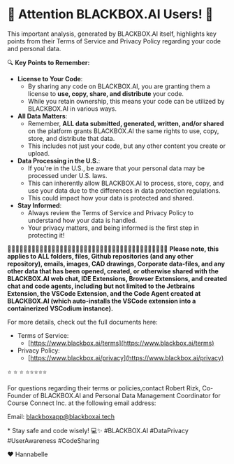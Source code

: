 # 🚨 Attention BLACKBOX.AI Users! 🚨

This important analysis, generated by BLACKBOX.AI itself, highlights key points from their Terms of Service and Privacy Policy regarding your code and personal data.

🔍 **Key Points to Remember:**

- **License to Your Code**: 
  - By sharing any code on BLACKBOX.AI, you are granting them a license to **use, copy, share, and distribute** your code.
  - While you retain ownership, this means your code can be utilized by BLACKBOX.AI in various ways.
- **All Data Matters**: 
  - Remember, **ALL data submitted, generated, written, and/or shared** on the platform grants BLACKBOX.AI the same rights to use, copy, store, and distribute that data.
  - This includes not just your code, but any other content you create or upload.
- **Data Processing in the U.S.**:
  - If you're in the U.S., be aware that your personal data may be processed under U.S. laws.
  - This can inherently allow BLACKBOX.AI to process, store, copy, and use your data due to the differences in data protection regulations.
  - This could impact how your data is protected and shared.
- **Stay Informed**:
  - Always review the Terms of Service and Privacy Policy to understand how your data is handled.
  - Your privacy matters, and being informed is the first step in protecting it!

🚨🚨🚨🚨🚨🚨🚨🚨🚨🚨🚨🚨🚨🚨🚨🚨🚨🚨🚨🚨🚨🚨🚨🚨🚨🚨🚨🚨🚨🚨🚨🚨🚨🚨🚨🚨🚨🚨🚨🚨
**Please note, this applies to ALL folders, files, Github repositories (and any other repository), 
emails, images, CAD drawings, Corporate data-files, and any other data that has been opened, created, 
or otherwise shared with the BLACKBOX.AI web chat, IDE Extensions, Browser Extensions, and created chat 
and code agents, including but not limited to the Jetbrains Extension, the VSCode Extension, and the 
Code Agent created at BLACKBOX.AI (which auto-installs the VSCode extension into a containerized VSCodium 
instance).**


For more details, check out the full documents here:
 
- Terms of Service:
  - [https://www.blackbox.ai/terms](https://www.blackbox.ai/terms)
- Privacy Policy:
  - [https://www.blackbox.ai/privacy](https://www.blackbox.ai/privacy)

:star: :star: :star: :star::star::star::star::star:

For questions regarding their terms or policies,contact Robert Rizk, Co-Founder of BLACKBOX.AI and Personal Data Management Coordinator for Course Connect Inc. at the following email address:

Email: [blackboxapp@blackboxai.tech](mailto:blackboxapp@blackboxai.tech)

\*️
Stay safe and code wisely! 💻✨ #BLACKBOX.AI #DataPrivacy #UserAwareness #CodeSharing

❤️ Hannabelle
